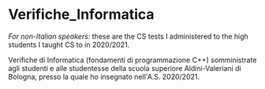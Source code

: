 # Verifiche_Informatica

*For non-Italian speakers:* these are the CS tests I administered to the high students I taught CS to in 2020/2021. 

Verifiche di Informatica (fondamenti di programmazione C++) somministrate agli studenti e alle studentesse della scuola superiore Aldini-Valeriani di Bologna, presso la quale ho insegnato nell'A.S. 2020/2021. 
